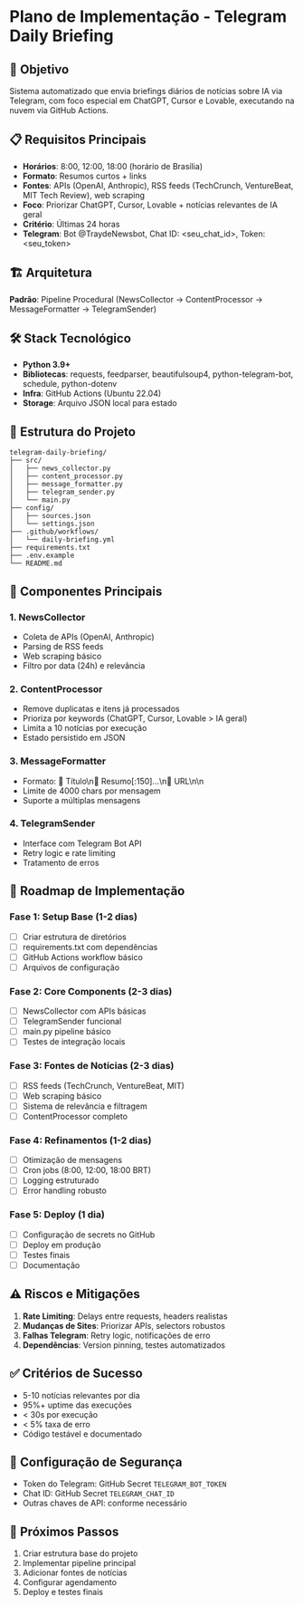 # Plano de Implementação - Telegram Daily Briefing

## 🎯 Objetivo
Sistema automatizado que envia briefings diários de notícias sobre IA via Telegram, com foco especial em ChatGPT, Cursor e Lovable, executando na nuvem via GitHub Actions.

## 📋 Requisitos Principais
- **Horários**: 8:00, 12:00, 18:00 (horário de Brasília)
- **Formato**: Resumos curtos + links
- **Fontes**: APIs (OpenAI, Anthropic), RSS feeds (TechCrunch, VentureBeat, MIT Tech Review), web scraping
- **Foco**: Priorizar ChatGPT, Cursor, Lovable + notícias relevantes de IA geral
- **Critério**: Últimas 24 horas
- **Telegram**: Bot @TraydeNewsbot, Chat ID: <seu_chat_id>, Token: <seu_token>

## 🏗️ Arquitetura
**Padrão**: Pipeline Procedural (NewsCollector → ContentProcessor → MessageFormatter → TelegramSender)

## 🛠️ Stack Tecnológico
- **Python 3.9+**
- **Bibliotecas**: requests, feedparser, beautifulsoup4, python-telegram-bot, schedule, python-dotenv
- **Infra**: GitHub Actions (Ubuntu 22.04)
- **Storage**: Arquivo JSON local para estado

## 📁 Estrutura do Projeto
```
telegram-daily-briefing/
├── src/
│   ├── news_collector.py
│   ├── content_processor.py
│   ├── message_formatter.py
│   ├── telegram_sender.py
│   └── main.py
├── config/
│   ├── sources.json
│   └── settings.json
├── .github/workflows/
│   └── daily-briefing.yml
├── requirements.txt
├── .env.example
└── README.md
```

## 🔄 Componentes Principais

### 1. NewsCollector
- Coleta de APIs (OpenAI, Anthropic)
- Parsing de RSS feeds
- Web scraping básico
- Filtro por data (24h) e relevância

### 2. ContentProcessor
- Remove duplicatas e itens já processados
- Prioriza por keywords (ChatGPT, Cursor, Lovable > IA geral)
- Limita a 10 notícias por execução
- Estado persistido em JSON

### 3. MessageFormatter
- Formato: 📰 Título\n📝 Resumo[:150]...\n🔗 URL\n\n
- Limite de 4000 chars por mensagem
- Suporte a múltiplas mensagens

### 4. TelegramSender
- Interface com Telegram Bot API
- Retry logic e rate limiting
- Tratamento de erros

## 📅 Roadmap de Implementação

### Fase 1: Setup Base (1-2 dias)
- [ ] Criar estrutura de diretórios
- [ ] requirements.txt com dependências
- [ ] GitHub Actions workflow básico
- [ ] Arquivos de configuração

### Fase 2: Core Components (2-3 dias)
- [ ] NewsCollector com APIs básicas
- [ ] TelegramSender funcional
- [ ] main.py pipeline básico
- [ ] Testes de integração locais

### Fase 3: Fontes de Notícias (2-3 dias)
- [ ] RSS feeds (TechCrunch, VentureBeat, MIT)
- [ ] Web scraping básico
- [ ] Sistema de relevância e filtragem
- [ ] ContentProcessor completo

### Fase 4: Refinamentos (1-2 dias)
- [ ] Otimização de mensagens
- [ ] Cron jobs (8:00, 12:00, 18:00 BRT)
- [ ] Logging estruturado
- [ ] Error handling robusto

### Fase 5: Deploy (1 dia)
- [ ] Configuração de secrets no GitHub
- [ ] Deploy em produção
- [ ] Testes finais
- [ ] Documentação

## ⚠️ Riscos e Mitigações
1. **Rate Limiting**: Delays entre requests, headers realistas
2. **Mudanças de Sites**: Priorizar APIs, selectors robustos
3. **Falhas Telegram**: Retry logic, notificações de erro
4. **Dependências**: Version pinning, testes automatizados

## ✅ Critérios de Sucesso
- 5-10 notícias relevantes por dia
- 95%+ uptime das execuções
- < 30s por execução
- < 5% taxa de erro
- Código testável e documentado

## 🔐 Configuração de Segurança
- Token do Telegram: GitHub Secret `TELEGRAM_BOT_TOKEN`
- Chat ID: GitHub Secret `TELEGRAM_CHAT_ID`
- Outras chaves de API: conforme necessário

## 🚀 Próximos Passos
1. Criar estrutura base do projeto
2. Implementar pipeline principal
3. Adicionar fontes de notícias
4. Configurar agendamento
5. Deploy e testes finais
